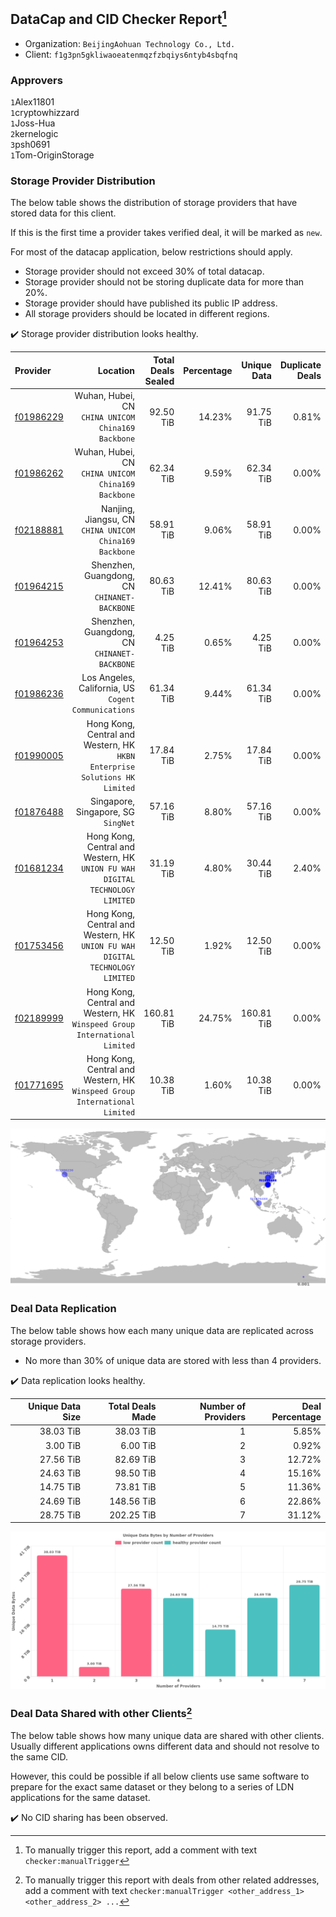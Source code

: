 ## DataCap and CID Checker Report[^1]
 - Organization: `BeijingAohuan Technology Co., Ltd.`
 - Client: `f1g3pn5gkliwaoeatenmqzfzbqiys6ntyb4sbqfnq`
### Approvers
`1`Alex11801<br/>`1`cryptowhizzard<br/>`1`Joss-Hua<br/>`2`kernelogic<br/>`3`psh0691<br/>`1`Tom-OriginStorage

### Storage Provider Distribution
The below table shows the distribution of storage providers that have stored data for this client.

If this is the first time a provider takes verified deal, it will be marked as `new`.

For most of the datacap application, below restrictions should apply.
 - Storage provider should not exceed 30% of total datacap.
 - Storage provider should not be storing duplicate data for more than 20%.
 - Storage provider should have published its public IP address.
 - All storage providers should be located in different regions.

✔️ Storage provider distribution looks healthy.

| Provider                                              |                                                                         Location | Total Deals Sealed | Percentage | Unique Data | Duplicate Deals |
| :---------------------------------------------------- | -------------------------------------------------------------------------------: | -----------------: | ---------: | ----------: | --------------: |
| [f01986229](https://filfox.info/en/address/f01986229) |                            Wuhan, Hubei, CN<br/>`CHINA UNICOM China169 Backbone` |          92.50 TiB |     14.23% |   91.75 TiB |           0.81% |
| [f01986262](https://filfox.info/en/address/f01986262) |                            Wuhan, Hubei, CN<br/>`CHINA UNICOM China169 Backbone` |          62.34 TiB |      9.59% |   62.34 TiB |           0.00% |
| [f02188881](https://filfox.info/en/address/f02188881) |                        Nanjing, Jiangsu, CN<br/>`CHINA UNICOM China169 Backbone` |          58.91 TiB |      9.06% |   58.91 TiB |           0.00% |
| [f01964215](https://filfox.info/en/address/f01964215) |                                  Shenzhen, Guangdong, CN<br/>`CHINANET-BACKBONE` |          80.63 TiB |     12.41% |   80.63 TiB |           0.00% |
| [f01964253](https://filfox.info/en/address/f01964253) |                                  Shenzhen, Guangdong, CN<br/>`CHINANET-BACKBONE` |           4.25 TiB |      0.65% |    4.25 TiB |           0.00% |
| [f01986236](https://filfox.info/en/address/f01986236) |                          Los Angeles, California, US<br/>`Cogent Communications` |          61.34 TiB |      9.44% |   61.34 TiB |           0.00% |
| [f01990005](https://filfox.info/en/address/f01990005) |    Hong Kong, Central and Western, HK<br/>`HKBN Enterprise Solutions HK Limited` |          17.84 TiB |      2.75% |   17.84 TiB |           0.00% |
| [f01876488](https://filfox.info/en/address/f01876488) |                                           Singapore, Singapore, SG<br/>`SingNet` |          57.16 TiB |      8.80% |   57.16 TiB |           0.00% |
| [f01681234](https://filfox.info/en/address/f01681234) | Hong Kong, Central and Western, HK<br/>`UNION FU WAH DIGITAL TECHNOLOGY LIMITED` |          31.19 TiB |      4.80% |   30.44 TiB |           2.40% |
| [f01753456](https://filfox.info/en/address/f01753456) | Hong Kong, Central and Western, HK<br/>`UNION FU WAH DIGITAL TECHNOLOGY LIMITED` |          12.50 TiB |      1.92% |   12.50 TiB |           0.00% |
| [f02189999](https://filfox.info/en/address/f02189999) |    Hong Kong, Central and Western, HK<br/>`Winspeed Group International Limited` |         160.81 TiB |     24.75% |  160.81 TiB |           0.00% |
| [f01771695](https://filfox.info/en/address/f01771695) |    Hong Kong, Central and Western, HK<br/>`Winspeed Group International Limited` |          10.38 TiB |      1.60% |   10.38 TiB |           0.00% |

<img src="https://raw.githubusercontent.com/data-preservation-programs/filplus-checker-assets/main/filecoin-project/filecoin-plus-large-datasets/issues/940/1690768613837.png"/>

### Deal Data Replication
The below table shows how each many unique data are replicated across storage providers.

- No more than 30% of unique data are stored with less than 4 providers.

✔️ Data replication looks healthy.

| Unique Data Size | Total Deals Made | Number of Providers | Deal Percentage |
| ---------------: | ---------------: | ------------------: | --------------: |
|        38.03 TiB |        38.03 TiB |                   1 |           5.85% |
|         3.00 TiB |         6.00 TiB |                   2 |           0.92% |
|        27.56 TiB |        82.69 TiB |                   3 |          12.72% |
|        24.63 TiB |        98.50 TiB |                   4 |          15.16% |
|        14.75 TiB |        73.81 TiB |                   5 |          11.36% |
|        24.69 TiB |       148.56 TiB |                   6 |          22.86% |
|        28.75 TiB |       202.25 TiB |                   7 |          31.12% |

<img src="https://raw.githubusercontent.com/data-preservation-programs/filplus-checker-assets/main/filecoin-project/filecoin-plus-large-datasets/issues/940/1690768614844.png"/>

### Deal Data Shared with other Clients[^3]
The below table shows how many unique data are shared with other clients.
Usually different applications owns different data and should not resolve to the same CID.

However, this could be possible if all below clients use same software to prepare for the exact same dataset or they belong to a series of LDN applications for the same dataset.

✔️ No CID sharing has been observed.

[^1]: To manually trigger this report, add a comment with text `checker:manualTrigger`

[^2]: Deals from those addresses are combined into this report as they are specified with `checker:manualTrigger`

[^3]: To manually trigger this report with deals from other related addresses, add a comment with text `checker:manualTrigger <other_address_1> <other_address_2> ...`
